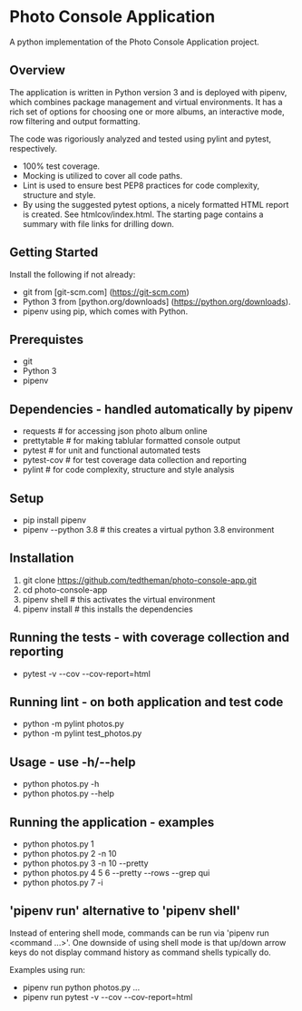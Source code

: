 # Photo Console Application

A python implementation of the Photo Console Application project.

## Overview

The application is written in Python version 3 and is deployed with pipenv, which combines package management and virtual environments.  It has a rich set of options for choosing one or more albums, an interactive mode, row filtering and output formatting.  

The code was rigoriously analyzed and tested using pylint and pytest, respectively.

* 100% test coverage.
* Mocking is utilized to cover all code paths.
* Lint is used to ensure best PEP8 practices for code complexity, structure and style.
* By using the suggested pytest options, a nicely formatted HTML report is created.  See htmlcov/index.html.  The starting page contains a summary with file links for drilling down.

## Getting Started

Install the following if not already:

* git from [git-scm.com] (https://git-scm.com)
* Python 3 from [python.org/downloads] (https://python.org/downloads).
* pipenv using pip, which comes with Python.

## Prerequistes

* git
* Python 3
* pipenv

## Dependencies - handled automatically by pipenv

* requests     # for accessing json photo album online
* prettytable  # for making tablular formatted console output
* pytest       # for unit and functional automated tests
* pytest-cov   # for test coverage data collection and reporting
* pylint       # for code complexity, structure and style analysis 

## Setup

* pip install pipenv
* pipenv --python 3.8  # this creates a virtual python 3.8 environment

## Installation

1. git clone https://github.com/tedtheman/photo-console-app.git
2. cd photo-console-app
3. pipenv shell    # this activates the virtual environment
4. pipenv install  # this installs the dependencies

## Running the tests - with coverage collection and reporting

* pytest -v --cov --cov-report=html

## Running lint - on both application and test code

* python -m pylint photos.py
* python -m pylint test_photos.py

## Usage - use -h/--help

* python photos.py -h
* python photos.py --help

## Running the application - examples

* python photos.py 1
* python photos.py 2 -n 10
* python photos.py 3 -n 10 --pretty
* python photos.py 4 5 6 --pretty --rows --grep qui
* python photos.py 7 -i

## 'pipenv run' alternative to 'pipenv shell'

Instead of entering shell mode, commands can be run via 'pipenv run <command ...>'.  One downside of using shell mode is that up/down arrow keys do not display command history as command shells typically do.

Examples using run:

* pipenv run python photos.py ...
* pipenv run pytest -v --cov --cov-report=html
